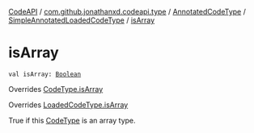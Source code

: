 [CodeAPI](../../../index.md) / [com.github.jonathanxd.codeapi.type](../../index.md) / [AnnotatedCodeType](../index.md) / [SimpleAnnotatedLoadedCodeType](index.md) / [isArray](.)

# isArray

`val isArray: `[`Boolean`](https://kotlinlang.org/api/latest/jvm/stdlib/kotlin/-boolean/index.html)

Overrides [CodeType.isArray](../../-code-type/is-array.md)

Overrides [LoadedCodeType.isArray](../../-loaded-code-type/is-array.md)

True if this [CodeType](../../-code-type/index.md) is an array type.

